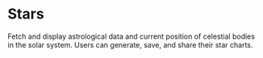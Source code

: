 # Stars

Fetch and display astrological data and current position of celestial bodies in the solar system. Users can generate, save, and share their star charts.
